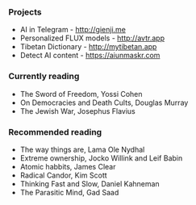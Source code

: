 ### Projects

- AI in Telegram - http://gienji.me
- Personalized FLUX models - http://avtr.app
- Tibetan Dictionary - http://mytibetan.app
- Detect AI content - https://aiunmaskr.com

### Currently reading

- The Sword of Freedom, Yossi Cohen
- On Democracies and Death Cults, Douglas Murray
- The Jewish War, Josephus Flavius

### Recommended reading

- The way things are, Lama Ole Nydhal
- Extreme ownership, Jocko Willink and Leif Babin
- Atomic habbits, James Clear
- Radical Candor, Kim Scott
- Thinking Fast and Slow, Daniel Kahneman
- The Parasitic Mind, Gad Saad
